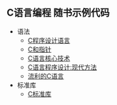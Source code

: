 ## C语言编程 随书示例代码
+ 语法
    - [C程序设计语言](The.C.Programming.Language)
    - [C和指针](Pointers.On.C)
    - [C语言核心技术](C.In.A.Nutshell)
    - [C语言程序设计:现代方法](C.Programming.Modern.Approach)
    - [流利的C语言](Fluent.C)
+ 标准库
    - [C标准库](The.Standard.C.Library)
